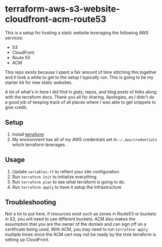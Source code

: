 # terraform-aws-s3-website-cloudfront-acm-route53

This is a setup for hosting a static website leveraging the following AWS services:

- S3
- CloudFront
- Route 53
- ACM

This repo exists because I spent a fair amount of time stitching this together and it took a while to get to the setup I typically run. This is going to be my starter kit for new static websites.

A lot of what's in here I did find in gists, repos, and blog posts of folks along with the terraform docs. Thank you all for sharing. Apologies, as I didn't do a good job of keeping track of all places where I was able to get snippets to give credit.

## Setup

1. Install [terraform](https://www.terraform.io/)
1. My environment has all of my AWS credentials set in `~/.aws/credentials` which terraform leverages.


## Usage

1. Update `variables.tf` to reflect your site configuration
1. Run `terraform init` to initialize everything.
1. Run `terraform plan` to see what terraform is going to do.
1. Run `terraform apply` to have it setup the infrastructure

## Troubleshooting

Not a lot to put here, if resources exist such as zones in Route53 or buckets in S3, you will need to use different buckets. ACM also makes the assumption that you are the owner of the domain and can sign off on a certificate being used. With ACM, you may need to run `terraform apply` multiple times since the ACM cert may not be ready by the time terraform is setting up CloudFront.
